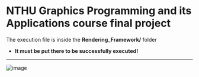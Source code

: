 NTHU Graphics Programming and its Applications course final project
===
The execution file is inside the **Rendering_Framework/** folder
- **It must be put there to be successfully executed!**
---
![image](https://github.com/boringmorning/GPA_final_outdoor/assets/38586012/7efcb246-af80-4061-a5e6-06b9e114e4a2)


